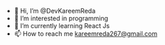 - 👋 Hi, I’m @DevKareemReda
- 👀 I’m interested in programming
- 🌱 I’m currently learning React Js
- 📫 How to reach me kareemreda267@gmail.com

<!---
DevKareemReda/DevKareemReda is a ✨ special ✨ repository because its `README.md` (this file) appears on your GitHub profile.
You can click the Preview link to take a look at your changes.
--->
